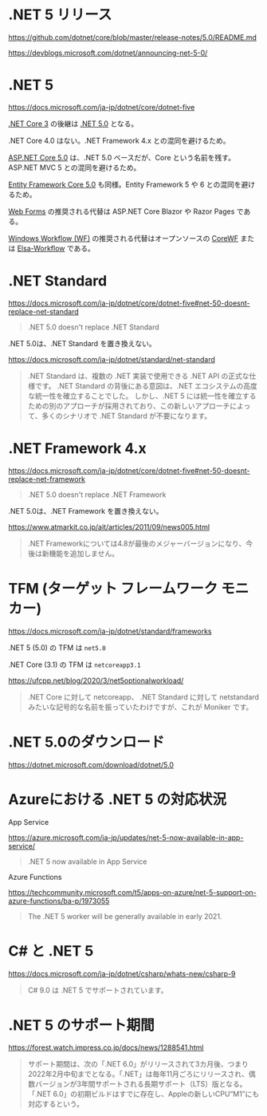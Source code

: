
# .NET 5 リリース

https://github.com/dotnet/core/blob/master/release-notes/5.0/README.md

https://devblogs.microsoft.com/dotnet/announcing-net-5-0/

# .NET 5

https://docs.microsoft.com/ja-jp/dotnet/core/dotnet-five

[.NET Core 3](https://docs.microsoft.com/ja-jp/dotnet/core/whats-new/dotnet-core-3-1) の後継は [.NET 5.0](https://docs.microsoft.com/ja-jp/dotnet/core/dotnet-five) となる。

.NET Core 4.0 はない。.NET Framework 4.x との混同を避けるため。

[ASP.NET Core 5.0](https://docs.microsoft.com/ja-jp/aspnet/core/migration/31-to-50?view=aspnetcore-5.0&tabs=visual-studio) は、.NET 5.0 ベースだが、Core という名前を残す。ASP.NET MVC 5 との混同を避けるため。

[Entity Framework Core 5.0](https://docs.microsoft.com/ja-jp/ef/core/what-is-new/ef-core-5.0/whatsnew) も同様。Entity Framework 5 や 6 との混同を避けるため。

[Web Forms](https://docs.microsoft.com/ja-jp/aspnet/web-forms/what-is-web-forms) の推奨される代替は ASP.NET Core Blazor や Razor Pages である。

[Windows Workflow (WF)](https://docs.microsoft.com/ja-jp/dotnet/framework/windows-workflow-foundation/) の推奨される代替はオープンソースの [CoreWF](https://github.com/UiPath/corewf) または [Elsa-Workflow](https://elsa-workflows.github.io/elsa-core/) である。

# .NET Standard

https://docs.microsoft.com/ja-jp/dotnet/core/dotnet-five#net-50-doesnt-replace-net-standard

> .NET 5.0 doesn't replace .NET Standard

.NET 5.0は、.NET Standard を置き換えない。

https://docs.microsoft.com/ja-jp/dotnet/standard/net-standard

> .NET Standard は、複数の .NET 実装で使用できる .NET API の正式な仕様です。 .NET Standard の背後にある意図は、.NET エコシステムの高度な統一性を確立することでした。 しかし、.NET 5 には統一性を確立するための別のアプローチが採用されており、この新しいアプローチによって、多くのシナリオで .NET Standard が不要になります。

# .NET Framework 4.x

https://docs.microsoft.com/ja-jp/dotnet/core/dotnet-five#net-50-doesnt-replace-net-framework

> .NET 5.0 doesn't replace .NET Framework

.NET 5.0は、.NET Framework を置き換えない。

https://www.atmarkit.co.jp/ait/articles/2011/09/news005.html

> .NET Frameworkについては4.8が最後のメジャーバージョンになり、今後は新機能を追加しません。

# TFM (ターゲット フレームワーク モニカー)

https://docs.microsoft.com/ja-jp/dotnet/standard/frameworks

.NET 5 (5.0) の TFM は `net5.0`

.NET Core (3.1) の TFM は `netcoreapp3.1`

https://ufcpp.net/blog/2020/3/net5optionalworkload/

> .NET Core に対して netcoreapp、 .NET Standard に対して netstandard みたいな記号的な名前を振っていたわけですが、これが Moniker です。


# .NET 5.0のダウンロード

https://dotnet.microsoft.com/download/dotnet/5.0




# Azureにおける .NET 5 の対応状況

App Service

https://azure.microsoft.com/ja-jp/updates/net-5-now-available-in-app-service/

> .NET 5 now available in App Service

Azure Functions

https://techcommunity.microsoft.com/t5/apps-on-azure/net-5-support-on-azure-functions/ba-p/1973055

> The .NET 5 worker will be generally available in early 2021.


# C# と .NET 5

https://docs.microsoft.com/ja-jp/dotnet/csharp/whats-new/csharp-9

> C# 9.0 は .NET 5 でサポートされています。


# .NET 5 のサポート期間

https://forest.watch.impress.co.jp/docs/news/1288541.html

> サポート期間は、次の「.NET 6.0」がリリースされて3カ月後、つまり2022年2月中旬までとなる。「.NET」は毎年11月ごろにリリースされ、偶数バージョンが3年間サポートされる長期サポート（LTS）版となる。「.NET 6.0」の初期ビルドはすでに存在し、Appleの新しいCPU“M1”にも対応するという。
